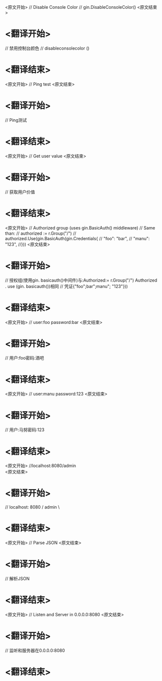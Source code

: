 
<原文开始>
	// Disable Console Color
	// gin.DisableConsoleColor()
<原文结束>

# <翻译开始>
// 禁用控制台颜色
// disableconsolecolor ()
# <翻译结束>


<原文开始>
	// Ping test
<原文结束>

# <翻译开始>
// Ping测试
# <翻译结束>


<原文开始>
	// Get user value
<原文结束>

# <翻译开始>
// 获取用户价值
# <翻译结束>


<原文开始>
	// Authorized group (uses gin.BasicAuth() middleware)
	// Same than:
	// authorized := r.Group("/")
	// authorized.Use(gin.BasicAuth(gin.Credentials{
	//	  "foo":  "bar",
	//	  "manu": "123",
	//}))
<原文结束>

# <翻译开始>
// 授权组(使用gin. basicauth()中间件)与:Authorized:= r.Group("/") Authorized . use (gin. basicauth())相同
// 凭证{"foo";bar";manu"; "123"}))
# <翻译结束>


<原文开始>
// user:foo password:bar
<原文结束>

# <翻译开始>
// 用户:foo密码:酒吧
# <翻译结束>


<原文开始>
// user:manu password:123
<原文结束>

# <翻译开始>
// 用户:马努密码:123
# <翻译结束>


<原文开始>
//localhost:8080/admin \
<原文结束>

# <翻译开始>
// localhost: 8080 / admin \
# <翻译结束>


<原文开始>
		// Parse JSON
<原文结束>

# <翻译开始>
// 解析JSON
# <翻译结束>


<原文开始>
	// Listen and Server in 0.0.0.0:8080
<原文结束>

# <翻译开始>
// 监听和服务器在0.0.0.0:8080
# <翻译结束>


